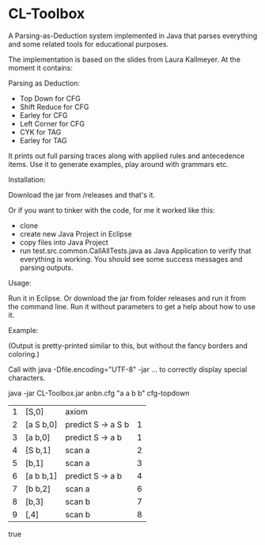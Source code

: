 # CL-Toolbox
A Parsing-as-Deduction system implemented in Java that parses everything and some related tools for educational purposes.

The implementation is based on the slides from Laura Kallmeyer. At the moment it contains:

Parsing as Deduction:
- Top Down for CFG
- Shift Reduce for CFG
- Earley for CFG
- Left Corner for CFG
- CYK for TAG
- Earley for TAG

It prints out full parsing traces along with applied rules and antecedence items.
Use it to generate examples, play around with grammars etc.

Installation:

Download the jar from /releases and that's it.

Or if you want to tinker with the code, for me it worked like this:
- clone
- create new Java Project in Eclipse
- copy files into Java Project
- run test.src.common.CallAllTests.java as Java Application to verify that everything is working. You should see some success messages and parsing outputs.


Usage:

Run it in Eclipse. Or download the jar from folder releases and run it from the command line. Run it without parameters to get a help about how to use it.

Example:

(Output is pretty-printed similar to this, but without the fancy borders and coloring.)

Call with java -Dfile.encoding="UTF-8" -jar ... to correctly display special characters.

java -jar CL-Toolbox.jar anbn.cfg "a a b b" cfg-topdown
<table border="0">
<tr><td>1</td><td>[S,0]</td><td>axiom</td><td></td></tr>
<tr><td>2</td><td>[a S b,0]</td><td>predict S -> a S b</td><td>1</td></tr>
<tr><td>3</td><td>[a b,0]</td><td>predict S -> a b</td><td>1</td></tr>
<tr><td>4</td><td>[S b,1]</td><td>scan a</td><td>2</td></tr>
<tr><td>5</td><td>[b,1]</td><td>scan a</td></td><td>3</tr>
<tr><td>6</td><td>[a b b,1]</td><td>predict S -> a b</td><td>4</td></tr>
<tr><td>7</td><td>[b b,2]</td><td>scan a</td><td>6</td></tr>
<tr><td>8</td><td>[b,3]</td><td>scan b</td><td>7</td></tr>
<tr><td>9</td><td>[,4]</td><td>scan b</td><td>8</td></tr>
</table>
true